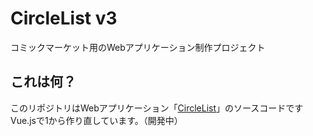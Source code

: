 # CircleList v3

コミックマーケット用のWebアプリケーション制作プロジェクト  

## これは何？
このリポジトリはWebアプリケーション「[CircleList](https://circlelist.ga/)」のソースコードです  
Vue.jsで1から作り直しています。（開発中）